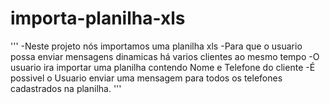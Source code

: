 # importa-planilha-xls
'''
  -Neste projeto nós importamos uma planilha xls
  -Para que o usuario possa enviar mensagens dinamicas há varios clientes ao mesmo tempo
  -O usuario ira importar uma planilha contendo Nome e Telefone do cliente
  -É possivel o Usuario enviar uma mensagem para todos os telefones cadastrados na planilha.
'''
